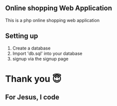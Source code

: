 ## Online shopping Web Application

This is a php online shopping web application

## Setting up

1) Create a database
2) Import 'db.sql' into your database
3) signup via the signup page

# Thank you 😇

## For Jesus, I code
